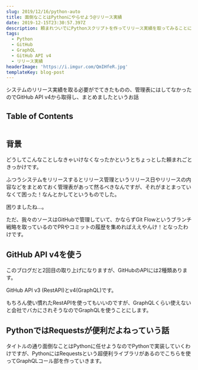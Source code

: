```yaml
---
slug: 2019/12/16/python-auto
title: 面倒なことはPythonにやらせよう@リリース実績
date: 2019-12-15T23:30:57.397Z
description: 頼まれついでにPythonスクリプトを作ってリリース実績を取ってみることにした話
tags:
  - Python
  - GitHub
  - GraphQL
  - GitHub API v4
  - リリース実績
headerImage: 'https://i.imgur.com/QmIHfeR.jpg'
templateKey: blog-post
---
```

システムのリリース実績を取る必要がでてきたものの、管理表にはしてなかったのでGitHub API v4から取得し、まとめましたというお話

## Table of Contents

```toc

```

## 背景

どうしてこんなことしなきゃいけなくなったかというとちょっとした頼まれごときっかけです。

ふつうシステムをリリースするとリリース管理というリリース日やリリースの内容などをまとめておく管理表があって然るべきなんですが、それがまとまっていなくて困った！なんとかしてというものでした。

困りましたね…。

ただ、我々のソースはGitHubで管理していて、かならずGit Flowというブランチ戦略を取っているのでPRやコミットの履歴を集めればええやんけ！となったわけです。

## GitHub API v4を使う

このブログだと2回目の取り上げになりますが、GitHubのAPIには2種類あります。

GitHub API v3 (RestAPI)とv4(GraphQL)です。

もちろん使い慣れたRestAPIを使ってもいいのですが、GraphQLくらい使えないと会社でバカにされそうなのでGraphQLを使うことにします。

## PythonではRequestsが便利だよねっていう話

タイトルの通り面倒なことはPythonに任せようなのでPythonで実装していくわけですが、PythonにはRequestsという超便利ライブラリがあるのでこちらを使ってGraphQLコール部を作っていきます。
